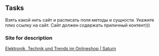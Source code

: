 Tasks
----------------
Взять какой нить сайт и расписать поля методы и сущности. Укажите плиз ссылку на сайт. Сайт должен содержать приличный контент)))

### Site for description
[Elektronik, Technik und Trends im Onlineshop | Saturn](https://www.saturn.de/)

